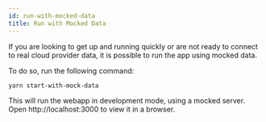 ```yaml
---
id: run-with-mocked-data
title: Run with Mocked Data
---
```


If you are looking to get up and running quickly or are not ready to connect to real cloud provider data, it is possible to run the app using mocked data.

To do so, run the following command:

    yarn start-with-mock-data

This will run the webapp in development mode, using a mocked server. Open http://localhost:3000 to view it in a browser.

<!-- © 2021 ThoughtWorks, Inc. -->
